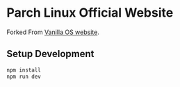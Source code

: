 # Parch Linux Official Website

Forked From [Vanilla OS website](https://github.com/vanilla-os).

## Setup Development

```bash
npm install
npm run dev

```
